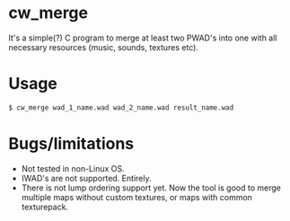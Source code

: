 # cw_merge

It's a simple(?) C program to merge at least two PWAD's into one with all necessary resources (music, sounds, textures etc). 

# Usage
```sh
$ cw_merge wad_1_name.wad wad_2_name.wad result_name.wad
```

# Bugs/limitations
- Not tested in non-Linux OS.
- IWAD's are not supported. Entirely.
- There is not lump ordering support yet. Now the tool is good to merge multiple maps without custom textures, or maps with common texturepack.